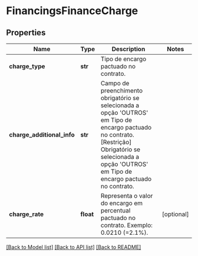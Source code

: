 # FinancingsFinanceCharge

## Properties
Name | Type | Description | Notes
------------ | ------------- | ------------- | -------------
**charge_type** | **str** | Tipo de encargo pactuado no contrato. | 
**charge_additional_info** | **str** | Campo de preenchimento obrigatório se selecionada a opção &#x27;OUTROS&#x27; em Tipo de encargo pactuado no contrato. [Restrição] Obrigatório se selecionada a opção &#x27;OUTROS&#x27; em Tipo de encargo pactuado no contrato.  | 
**charge_rate** | **float** | Representa o valor do encargo em percentual pactuado no contrato. Exemplo: 0.0210 (&#x3D;2.1%).  | [optional] 

[[Back to Model list]](../README.md#documentation-for-models) [[Back to API list]](../README.md#documentation-for-api-endpoints) [[Back to README]](../README.md)

